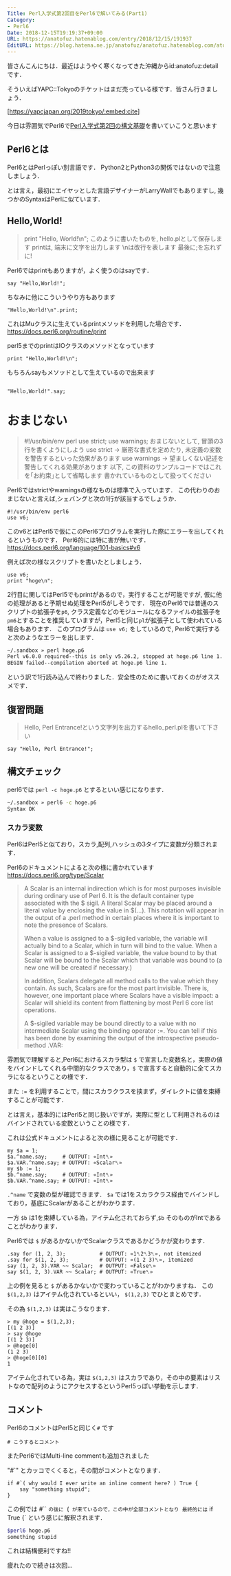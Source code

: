 ```yaml
---
Title: Perl入学式第2回目をPerl6で解いてみる(Part1)
Category:
- Perl6
Date: 2018-12-15T19:19:37+09:00
URL: https://anatofuz.hatenablog.com/entry/2018/12/15/191937
EditURL: https://blog.hatena.ne.jp/anatofuz/anatofuz.hatenablog.com/atom/entry/10257846132685290586
---
```


皆さんこんにちは．最近はようやく寒くなってきた沖縄からid:anatofuz:detailです．

そういえばYAPC::Tokyoのチケットはまだ売っている様です．皆さん行きましょう．


[https://yapcjapan.org/2019tokyo/:embed:cite]



今日は雰囲気でPerl6で[Perl入学式第2回の構文基礎](https://github.com/perl-entrance-org/workshop-2018/blob/master/2nd/slide.md)を書いていこうと思います


## Perl6とは

Perl6とはPerlっぽい別言語です．
Python2とPython3の関係ではないので注意しましょう．

とは言え，最初にエイヤッとした言語デザイナーがLarryWallでもありますし, 幾つかのSyntaxはPerlに似ています．

## Hello,World!

> print "Hello, World!\n";
> このように書いたものを, hello.plとして保存します
> printは, 端末に文字を出力します
> \nは改行を表します
> 最後に;を忘れずに!

Perl6ではprintもありますが，よく使うのはsayです．

```perl6
say "Hello,World!";
```

ちなみに他にこういうやり方もあります

```perl6
"Hello,World!\n".print;
```

これはMuクラスに生えているprintメソッドを利用した場合です．
https://docs.perl6.org/routine/print

perl5までのprintはIOクラスのメソッドとなっています

```perl6
print "Hello,World!\n";
```

もちろんsayもメソッドとして生えているので出来ます

```perl6

"Hello,World!".say;
```

# おまじない


> #!/usr/bin/env perl
> use strict;
> use warnings;
> おまじないとして, 冒頭の3行を書くようにしよう
> use strict -> 厳密な書式を定めたり, 未定義の変数を警告するといった効果があります
> use warnings -> 望ましくない記述を警告してくれる効果があります
> 以下, この資料のサンプルコードではこれを｢お約束｣として省略します
> 書かれているものとして扱ってください

Perl6ではstrictやwarningsの様なものは標準で入っています．
この代わりのおまじないと言えば,シェバングと次の1行が該当するでしょうか．

```perl6
#!/usr/bin/env perl6
use v6;
```

このv6とはPerl5で仮にこのPerl6プログラムを実行した際にエラーを出してくれるというものです．
Perl6的には特に害が無いです．
https://docs.perl6.org/language/101-basics#v6

例えば次の様なスクリプトを書いたとしましょう．

```perl6
use v6;
print "hoge\n";
```

2行目に関してはPerl5でもprintがあるので，実行することが可能ですが, 仮に他の処理があると予期せぬ処理をPerl5がしそうです．
現在のPerl6では普通のスクリプトの拡張子を`p6`, クラス定義などのモジュールになるファイルの拡張子を`pm6`とすることを推奨していますが，Perl5と同じ`pl`が拡張子として使われている場合もあります．
このプログラムは `use v6;` をしているので, Perl6で実行すると次のようなエラーを出します．


```sh
~/.sandbox » perl hoge.p6
Perl v6.0.0 required--this is only v5.26.2, stopped at hoge.p6 line 1.
BEGIN failed--compilation aborted at hoge.p6 line 1.
```

という訳で1行読み込んで終わりました．安全性のために書いておくのがオススメです．

## 復習問題

> Hello, Perl Entrance!という文字列を出力するhello_perl.plを書いて下さい

```perl6
say "Hello, Perl Entrance!";
```

## 構文チェック

perl6では `perl -c hoge.p6` とするといい感じになります．

```sh
~/.sandbox » perl6 -c hoge.p6
Syntax OK
```

### スカラ変数

Perl6はPerl5と似ており，スカラ,配列,ハッシュの3タイプに変数が分類されます．

Perl6のドキュメントによると次の様に書かれています
https://docs.perl6.org/type/Scalar

> A Scalar is an internal indirection which is for most purposes invisible during ordinary use of Perl 6. It is the default container type associated with the $ sigil. A literal Scalar may be placed around a literal value by enclosing the value in $(…). This notation will appear in the output of a .perl method in certain places where it is important to note the presence of Scalars.
> 
> When a value is assigned to a $-sigiled variable, the variable will actually bind to a Scalar, which in turn will bind to the value. When a Scalar is assigned to a $-sigiled variable, the value bound to by that Scalar will be bound to the Scalar which that variable was bound to (a new one will be created if necessary.)
> 
> In addition, Scalars delegate all method calls to the value which they contain. As such, Scalars are for the most part invisible. There is, however, one important place where Scalars have a visible impact: a Scalar will shield its content from flattening by most Perl 6 core list operations.
> 
> A $-sigiled variable may be bound directly to a value with no intermediate Scalar using the binding operator :=. You can tell if this has been done by examining the output of the introspective pseudo-method .VAR:


雰囲気で理解すると,Perl6におけるスカラ型は `$` で宣言した変数名と，実際の値をバインドしてくれる中間的なクラスであり，`$` で宣言すると自動的に全てスカラになるということの様です．

また `:=` を利用することで，間にスカラクラスを挟まず，ダイレクトに値を束縛することが可能です．


とは言え，基本的にはPerl5と同じ扱いですが，実際に型として利用されるのはバインドされている変数ということの様です．

これは公式ドキュメントによると次の様に見ることが可能です．

```perl6
my $a = 1;
$a.^name.say;     # OUTPUT: «Int␤»
$a.VAR.^name.say; # OUTPUT: «Scalar␤»
my $b := 1;
$b.^name.say;     # OUTPUT: «Int␤»
$b.VAR.^name.say; # OUTPUT: «Int␤»
```

`.^name` で変数の型が確認できます．
`$a` では1をスカラクラス経由でバインドしており，基底にScalarがあることがわかります．

一方 `$b` は1を束縛している為，アイテム化されておらず,`$b` そのものがIntであることがわかります．

Perl6では `$` があるかないかでScalarクラスであるかどうかが変わります．

```perl6
.say for (1, 2, 3);           # OUTPUT: «1␤2␤3␤», not itemized
.say for $(1, 2, 3);          # OUTPUT: «(1 2 3)␤», itemized
say (1, 2, 3).VAR ~~ Scalar;  # OUTPUT: «False␤»
say $(1, 2, 3).VAR ~~ Scalar; # OUTPUT: «True␤»
```

上の例を見ると `$` があるかないかで変わっていることがわかりますね．
この `$(1,2,3)` はアイテム化されているといい， `$(1,2,3)` でひとまとめです．

その為 `$(1,2,3)` は実はこうなります．

```perl6
> my @hoge = $(1,2,3);
[(1 2 3)]
> say @hoge
[(1 2 3)]
> @hoge[0]
(1 2 3)
> @hoge[0][0]
1
```

アイテム化されている為，実は `$(1,2,3)` はスカラであり，その中の要素はリストなので配列のようにアクセスするというPerl5っぽい挙動を示します．

## コメント

Perl6のコメントはPerl5と同じく`#` です

```perl6
# こうするとコメント
```

またPerl6ではMulti-line commentも追加されました

"#`" とカッコでくくると，その間がコメントとなります．

```perl6
if #`( why would I ever write an inline comment here? ) True {
    say "something stupid";
}
```

この例では #`` `の後に `(` が来ているので，この中が全部コメントとなり
最終的には` if True {` という感じに解釈されます．

```sh
$perl6 hoge.p6
something stupid
```

これは結構便利ですね!!

疲れたので続きは次回...
